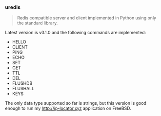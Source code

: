 ### uredis
> Redis compatible server and client implemented in Python using only the standard library.

Latest version is v0.1.0 and the following commands are implemented:

* HELLO
* CLIENT 
* PING
* ECHO
* SET
* GET
* TTL
* DEL
* FLUSHDB
* FLUSHALL
* KEYS

The only data type supported so far is strings, but this version
is good enough to run my http://ip-locator.xyz application on FreeBSD.
